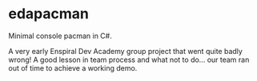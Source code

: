 # edapacman
Minimal console pacman in C#.

A very early Enspiral Dev Academy group project that went quite badly wrong! A good lesson in team process and what not to do... our team ran out of time to achieve a working demo.
